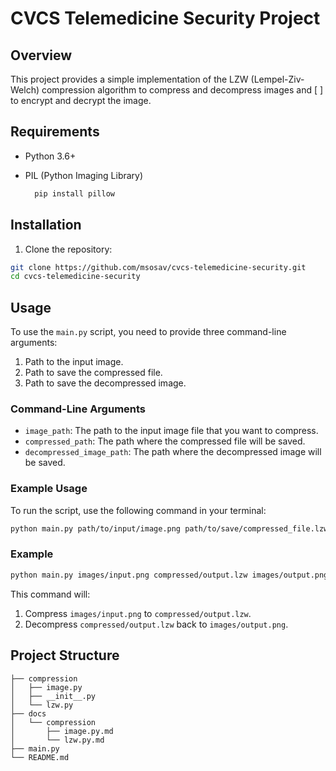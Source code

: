 # CVCS Telemedicine Security Project

## Overview

This project provides a simple implementation of the LZW (Lempel-Ziv-Welch) compression algorithm to compress and decompress images and [ ] to encrypt and decrypt the image.

## Requirements

- Python 3.6+
- PIL (Python Imaging Library)

  ```bash
    pip install pillow
  ```

## Installation

1. Clone the repository:

```bash
git clone https://github.com/msosav/cvcs-telemedicine-security.git
cd cvcs-telemedicine-security
```

## Usage

To use the `main.py` script, you need to provide three command-line arguments:

1. Path to the input image.
2. Path to save the compressed file.
3. Path to save the decompressed image.

### Command-Line Arguments

- `image_path`: The path to the input image file that you want to compress.
- `compressed_path`: The path where the compressed file will be saved.
- `decompressed_image_path`: The path where the decompressed image will be saved.

### Example Usage

To run the script, use the following command in your terminal:

```bash
python main.py path/to/input/image.png path/to/save/compressed_file.lzw path/to/save/decompressed_image.png
```

### Example

```bash
python main.py images/input.png compressed/output.lzw images/output.png
```

This command will:

1. Compress `images/input.png` to `compressed/output.lzw`.
2. Decompress `compressed/output.lzw` back to `images/output.png`.

## Project Structure

```plaintext
├── compression
│   ├── image.py
│   ├── __init__.py
│   └── lzw.py
├── docs
│   └── compression
│       ├── image.py.md
│       └── lzw.py.md
├── main.py
└── README.md
```
